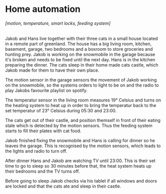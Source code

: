 # Home automation
###### [motion, temperature, smart locks, feeding system]

Jakob and Hans live together with their three cats in a small house located in a remote part of greenland.
The house has a big living room, kitchen, basement, garage, two bedrooms and a boxroom to store groceries and hunting prey. Jakob is working on the snowmobile in the garage because it's broken and needs to be fixed until the next day. Hans is in the kitchen preparing the dinner. The cats sleep in their home made cats castle, which Jakob made for them to have their own place.

The motion sensor in the garage sensors the movement of Jakob working on the snowmobile, so the systems orders to light to be on and the radio to play Jakobs favourite playlist on spotify.

The temperatur sensor in the living room measures 19° Celsius and turns on the heating system to heat up in order to bring the temperatur back to the set temperatur of 23° Celsius during 05:30 and 23:00.

The cats get out of their castle, and position themself in front of their eating stale which is detected by the motion sensors. Thus the feeding system starts to fill their plates with cat food.

Jakob finished fixing the snowmobile and Hans is calling for dinner so he leaves the garage. This is recognised by the motion sensors, which leads to the lights and radio to turn off.

After dinner Hans and Jakob are watching TV until 23:00. This is their set time to go to sleep so 30 minutes before that, the heat system heats up their bedrooms and the TV turns off.

Before going to sleep Jakob checks via his tablet if all windows and doors are locked and that the cats ate and sleep in their castle.
